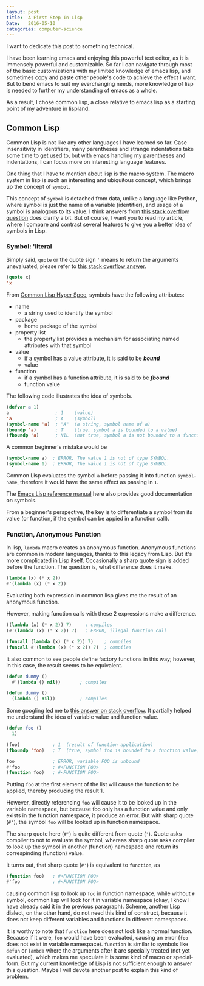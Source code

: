 ```yaml
---
layout: post
title:  A First Step In Lisp
Date:   2016-05-10
categories: computer-science
---
```



I want to dedicate this post to something technical.

I have been learning emacs and enjoying
this powerful text editor, as it is immensely powerful and customizable.
So far I can navigate through most of the basic customizations with
my limited knowledge of emacs lisp, and sometimes copy and paste other
people's code to achieve the effect I want.
But to bend emacs to suit my everchanging needs,
more knowledge of lisp is needed to further my understanding
of emacs as a whole.

As a result, I chose common lisp, a close relative to emacs lisp
as a starting point of my adventure in lispland.


## Common Lisp ##

Common Lisp is not like any other languages I have learned so far.
Case insensitivity in identifiers, many parentheses and strange
indentations take some time to get used to,
but with emacs handling my parentheses and indentations,
I can focus more on interesting language features.

One thing that I have to mention about lisp is the macro system.
The macro system in lisp is such an interesting and ubiquitous concept,
which brings up the concept of `symbol`.

This concept of `symbol` is detached from data, unlike a language
like Python, where symbol is just the name of a variable (identifier),
and usage of a symbol is analogous to its value.
I think answers from
[this stack overflow question](http://stackoverflow.com/q/8846628/5478848)
does clarify a bit. But of course, I want you to read my article,
where I compare and contrast several features to give you a
better idea of symbols in Lisp.

### Symbol: 'literal ###

Simply said, `quote` or the quote sign `'` means to return the
arguments unevaluated, please refer to
[this stack overflow answer](http://stackoverflow.com/a/137774/5478848).

```cl
(quote x)
'x
```

From
[Common Lisp Hyper Spec](http://www.lispworks.com/documentation/HyperSpec/Body/t_symbol.htm),
symbols have the following attributes:

- name
  - a string used to identify the symbol
- package
  - home package of the symbol
- property list
  - the property list provides a mechanism for associating
    named attributes with that symbol
- value
  - if a symbol has a value attribute, it is said to be __*bound*__
  - value
- function
  - if a symbol has a function attribute, it is said to be __*fbound*__
  - function value

The following code illustrates the idea of symbols.

```cl
(defvar a 1)
a                 ; 1    (value)
'a                ; A    (symbol)
(symbol-name 'a)  ; "A"  (a string, symbol name of a)
(boundp 'a)       ; T    (true, symbol a is bounded to a value)
(fboundp 'a)      ; NIL  (not true, symbol a is not bounded to a function)
```

A common beginner's mistake would be

```cl
(symbol-name a)  ; ERROR, The value 1 is not of type SYMBOL.
(symbol-name 1)  ; ERROR, The value 1 is not of type SYMBOL.
```

Common Lisp evaluates the symbol `a` before passing it
into function `symbol-name`,
therefore it would have the same effect as passing in `1`.

The [Emacs Lisp reference manual](https://www.gnu.org/software/emacs/manual/html_node/elisp/Symbol-Components.html)
here also provides good documentation on symbols.

From a beginner's perspective, the key is to differentiate a symbol
from its value (or function, if the symbol can be appied in a function call).


### Function, Anonymous Function ###

In lisp, `lambda` macro creates an anonymous function. Anonymous
functions are common in modern languages, thanks to this legacy
from Lisp. But it's more complicated in Lisp itself.
Occasionally a sharp quote sign is added before the function.
The question is, what difference does it make.

```cl
(lambda (x) (* x 2))
#'(lambda (x) (* x 2))
```

Evaluating both expression in common lisp gives me the result of
an anonymous function.

However, making function calls with these 2 expressions make a difference.

```cl
((lambda (x) (* x 2)) 7)     ; compiles
(#'(lambda (x) (* x 2)) 7)   ; ERROR, illegal function call

(funcall (lambda (x) (* x 2)) 7)    ; compiles
(funcall #'(lambda (x) (* x 2)) 7)  ; compiles
```

It also common to see people define factory functions in this way;
however, in this case, the result seems to be equivalent.

```cl
(defun dummy ()
  #'(lambda () nil))       ; compiles

(defun dummy ()
  (lambda () nil))         ; compiles
```

Some googling led me to
[this answer on stack overflow](http://stackoverflow.com/a/4873847/5478848).
It partially helped me understand the idea of variable value and
function value.

```cl
(defun foo ()
  1)

(foo)            ; 1  (result of function application)
(fboundp 'foo)   ; T  (true, symbol foo is bounded to a function value)

foo              ; ERROR, variable FOO is unbound
#'foo            ; #<FUNCTION FOO>
(function foo)   ; #<FUNCTION FOO>
```

Putting `foo` at the first element of the list will cause the function
to be applied, thereby producing the result 1.

However, directly referencing `foo` will cause it to be looked up in the
variable namespace,
but because foo only has a function value and
only exists in the function namespace, it produce an error.
But with sharp quote (`#'`), the symbol `foo` will be looked up
in function namespace.

The sharp quote here (`#'`) is quite different from quote (`'`).
Quote asks compiler to not to evaluate the symbol, whereas
sharp quote asks compiler to look up the symbol in
another (function) namespace and return its correspinding (function) value.

It turns out, that sharp quote (`#'`) is equivalent to `function`, as

```cl
(function foo)   ; #<FUNCTION FOO>
#'foo            ; #<FUNCTION FOO>
```

causing common lisp to look up `foo` in function namespace, while
without `#` symbol, common lisp will look for it in variable namespace
(okay, I know I have already said it in the previous paragraph).
Scheme, another Lisp dialect, on the other hand, do not need this
kind of construct, because it does not keep different variables
and functions in different namespaces.

It is worthy to note that `function` here does not look like a normal
function. Because if it were, `foo` would have been evaluated,
causing an error (`foo` does not exist in variable namespace).
`function` is similar to symbols like `defun` or `lambda` where the arguments
after it are specially treated (not yet evaluated), which makes me
speculate it is some kind of macro or special-form.
But my current knowledge of Lisp is not sufficient enough to answer
this question. Maybe I will devote another post to explain this
kind of problem.
